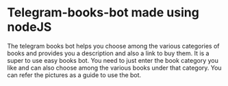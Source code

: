 # Telegram-books-bot made using nodeJS
The telegram books bot helps you choose among the various categories of books and provides you a description and also a link to buy them.
It is a super to use easy books bot.
You need to just enter the book category you like and can also choose among the various books under that category.
You can refer the pictures as a guide to use the bot.

